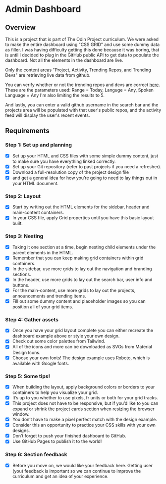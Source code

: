 # Admin Dashboard

## Overview
This is a project that is part of The Odin Project curriculum.  We were asked to make the entire dashboard using "CSS GRID" and use some dummy data as filler.  I was having difficulty getting this done because it was boring, that is until I decided to plug in the GitHub public API to get data to populate the dashboard.  Not all the elements in the dashboard are live.  

Only the content areas "Project, Activity, Trending Repos, and Trending Devs" are retrieving live data from github.

You can verify whether or not the trending repos and devs are correct [here](https://github.com/trending).
These are the parameters used:  Range = Today, Languge = Any, Spoken Language = Any
I'm also limiting the results to 5.

And lastly, you can enter a valid github username in the search bar and the projects area will be populated with that user's public repos, and the activity feed will display the user's recent events.  

## Requirements
### Step 1: Set up and planning
- [x] Set up your HTML and CSS files with some simple dummy content, just to make sure you have everything linked correctly.
- [x] Set up your Git repository (refer to past projects if you need a refresher).
- [x] Download a full-resolution copy of the project design file 
- [x] and get a general idea for how you’re going to need to lay things out in your HTML document.

### Step 2: Layout
- [x] Start by writing out the HTML elements for the sidebar, header and main-content containers.
- [x] In your CSS file, apply Grid properties until you have this basic layout built.

### Step 3: Nesting
- [x] Taking it one section at a time, begin nesting child elements under the parent elements in the HTML. 
- [x] Remember that you can keep making grid containers within grid containers.
- [x] In the sidebar, use more grids to lay out the navigation and branding sections.
- [x] In the header, use more grids to lay out the search bar, user info and buttons.
- [x] For the main-content, use more grids to lay out the projects, announcements and trending items.
- [x] Fill out some dummy content and placeholder images so you can position all of your grid items.

### Step 4: Gather assets
- [x] Once you have your grid layout complete you can either recreate the dashboard example above or style your own design.
- [x] Check out some color palettes from Tailwind.
- [x] All of the icons and more can be downloaded as SVGs from Material Design Icons.
- [x] Choose your own fonts! The design example uses Roboto, which is available with Google fonts.

### Step 5: Some tips!
- [x] When building the layout, apply background colors or borders to your containers to help you visualize your grid.
- [x] It’s up to you whether to use pixels, fr units or both for your grid tracks.
- [x] This project does not have to be responsive, but if you’d like to you can expand or shrink the project cards section when resizing the browser window.
- [x] You don’t have to make a pixel perfect match with the design example. 
- [x] Consider this an opportunity to practice your CSS skills with your own designs.
- [x] Don’t forget to push your finished dashboard to GitHub. 
- [x] Use GitHub Pages to publish it to the world!

### Step 6: Section feedback
- [x] Before you move on, we would like your feedback here. Getting user (you) feedback is important so we can continue to improve the curriculum and get an idea of your experience.

